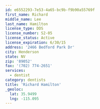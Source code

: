 ```yaml
---
id: e6552293-7e53-4a65-bc9b-f9b90a55769f
first_name: Richard
middle_name: Lee
last_name: Hamilton
license_type: DDS
license_number: S2-05
license_status: Active
license_expiration: 6/30/15
address: '2466 Bedford Park Dr'
city: Henderson
state: NV
zip: '89052'
fax: '(702) 774-2651'
services:
  - dentist
category: dentists
title: 'Richard Hamilton'
_geoloc:
  lat: 35.9499
  lng: -115.095
---
```

